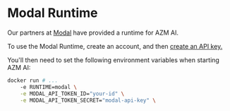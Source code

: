 # Modal Runtime

Our partners at [Modal](https://modal.com/) have provided a runtime for AZM AI.

To use the Modal Runtime, create an account, and then [create an API key.](https://modal.com/settings)

You'll then need to set the following environment variables when starting AZM AI:
```bash
docker run # ...
    -e RUNTIME=modal \
    -e MODAL_API_TOKEN_ID="your-id" \
    -e MODAL_API_TOKEN_SECRET="modal-api-key" \
```
